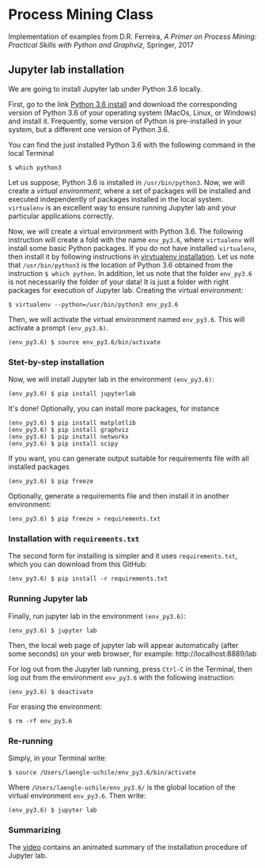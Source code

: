 # Process Mining Class
Implementation of examples from D.R. Ferreira, *A Primer on Process Mining: Practical Skills with Python and Graphviz*, Springer, 2017

## Jupyter lab installation
We are going to install Jupyter lab under Python 3.6 locally.

First, go to the link [Python 3.6 install](https://www.python.org/downloads/release/python-360/) and download the corresponding version of Python 3.6 of your operating system (MacOs, Linux, or Windows) and install it. Frequently, some version of Python is pre-installed in your system, but a different one version of Python 3.6.

You can find the just installed Python 3.6 with the following command in the local Terminal

    $ which python3
  
Let us suppose, Python 3.6 is installed in `/usr/bin/python3`. Now, we will create a *virtual environment*, where a set of packages will be installed and executed independently of packages installed in the local system. `virtualenv` is an excellent way to ensure running Jupyter lab and your particular applications correctly.

Now, we will create a virtual environment with Python 3.6. The following instruction will create a fold with the name `env_py3.6`, where `virtualenv` will install some basic Python packages. If you do not have installed `virtualenv`, then install it by following instructions in [virvtualenv installation](https://virtualenv.pypa.io/en/stable/installation/). Let us note that `/usr/bin/python3` is the location of Python 3.6 obtained from the instruction `$ which python`. In addition, let us note that the folder `env_py3.6` is not necessarily the folder of your data! It is just a folder with right packages for execution of Jupyter lab. Creating the virtual environment:

    $ virtualenv --python=/usr/bin/python3 env_py3.6

Then, we will activate the virtual environment named `env_py3.6`. This will activate a prompt `(env_py3.6)`.

    (env_py3.6) $ source env_py3.6/bin/activate

### Stet-by-step installation

Now, we will install Jupyter lab in the environment `(env_py3.6)`:

    (env_py3.6) $ pip install jupyterlab

It's done! Optionally, you can install more packages, for instance

    (env_py3.6) $ pip install matplotlib
    (env_py3.6) $ pip install graphviz
    (env_py3.6) $ pip install networkx
    (env_py3.6) $ pip install scipy

If you want, you can generate output suitable for requirements file with all installed packages

    (env_py3.6) $ pip freeze

Optionally, generate a requirements file and then install it in another environment:

    (env_py3.6) $ pip freeze > requirements.txt

### Installation with `requirements.txt`

The second form for installing is simpler and it uses `requirements.txt`, which you can download from this GitHub:

	(env_py3.6) $ pip install -r requirements.txt

### Running Jupyter lab

Finally, run jupyter lab in the environment `(env_py3.6)`:

	(env_py3.6) $ jupyter lab

Then, the local web page of jupyter lab will appear automatically (after some seconds) on your web browser, for example: http://localhost:8889/lab

For log out from the Jupyter lab running, press `Ctrl-C` in the Terminal, then log out from the environment `env_py3.6` with the following instruction:

    (env_py3.6) $ deactivate

For erasing the environment:

	$ rm -rf env_py3.6
	
### Re-running

Simply, in your Terminal write:

	$ source /Users/laengle-uchile/env_py3.6/bin/activate

Where `/Users/laengle-uchile/env_py3.6/` is the global location of the virtual environment `env_py3.6`. Then write:

	(env_py3.6) $ jupyter lab
	
### Summarizing

The [video](https://www.dropbox.com/s/pbzwvwldiyveq8p/install_jupyterlab.mov?dl=0) contains an animated summary of the installation procedure of Jupyter lab.